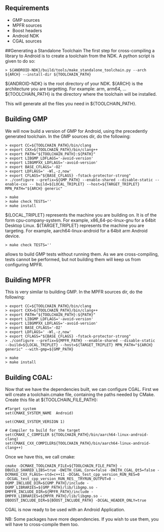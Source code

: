 ## Requirements

- GMP sources
- MPFR sources
- Boost headers
- Android NDK
- CGAL sources

##Generating a Standalone Toolchain
The first step for cross-compiling a library to Android is to create a toolchain from the NDK. 
A python script is given to do so:
``` {.bash}
> ${ANDROID-NDK}/build/tools/make_standalone_toolchain.py --arch ${ARCH} --install-dir ${TOOLCHAIN_PATH}
```
${ANDROID-NDK} is the root directory of your NDK.
${ARCH} is the architecture you are targetting. For example: arm, arm64, ...
${TOOLCHAIN_PATH} is the directory where the toolchain will be installed.


This will generate all the files you need in ${TOOLCHAIN_PATH}.

## Building GMP
We will now build a version of GMP for Android, using the precedently generated toolchain.
In the GMP sources dir, do the following:
``` {.bash}
> export CC=${TOOLCHAIN_PATH}/bin/clang
> export CXX=${TOOLCHAIN_PATH}/bin/clang++
> export PATH="${TOOLCHAIN_PATH}:${PATH}"
> export LIBGMP_LDFLAGS='-avoid-version'
> export LIBGMPXX_LDFLAGS='-avoid-version'
> export BASE_CFLAGS='-O2'
> export LDFLAGS=' -Wl,-z,now'
> export CFLAGS="${BASE_CFLAGS} -fstack-protector-strong"
> ./configure --prefix=${GMP_PATH} --enable-shared --disable-static --enable-cxx -- build=${LOCAL_TRIPLET} --host=${TARGET_TRIPLET} MPN_PATH="${ARCH} generic"

> make
> make check TESTS=''
> make install
```
${LOCAL_TRIPLET} represents the machine you are building on.  It is of the form cpu-company-system. For example, x86_64-pc-linux-gnu for a 64bit Desktop Linux.
${TARGET_TRIPLET} represents the machine you are targeting. For example, aarch64-linux-android for a 64bit arm Android device.

```{.bash}
> make check TESTS=''
```
allows to build GMP tests without running them. As we are cross-compiling, tests cannot be performed, but not building them will keep us from configuring MPFR.

## Building MPFR
This is very similar to building GMP. 
In the MPFR sources dir, do the following:

``` {.bash}
> export CC=${TOOLCHAIN_PATH}/bin/clang
> export CXX=${TOOLCHAIN_PATH}/bin/clang++
> export PATH="${TOOLCHAIN_PATH}:${PATH}"
> export LIBGMP_LDFLAGS='-avoid-version'
> export LIBGMPXX_LDFLAGS='-avoid-version'
> export BASE_CFLAGS='-O2'
> export LDFLAGS=' -Wl,-z,now'
> export CFLAGS="${BASE_CFLAGS} -fstack-protector-strong"
> ./configure --prefix=${MPFR_PATH} --enable-shared --disable-static  --build=${LOCAL_TRIPLET} --host=${TARGET_TRIPLET} MPN_PATH="${ARCH} generic" --with-gmp=${GMP_PATH}

> make
> make install
```

## Building CGAL:
Now that we have the dependencies built, we can configure CGAL.
First we will create a toolchain.cmake file, containing the paths needed by CMake.
Create this file at ${TOOLCHAIN_FILE_PATH}:
```
#Target system
set(CMAKE_SYSTEM_NAME  Android)

set(CMAKE_SYSTEM_VERSION 1)

# Compiler to build for the target
set(CMAKE_C_COMPILER ${TOOLCHAIN_PATH}/bin/aarch64-linux-android-clang)
set(CMAKE_CXX_COMPILER${TOOLCHAIN_PATH}/bin/aarch64-linux-android-clang++)
```

Once we have this, we call cmake:
```{.bash}
cmake -DCMAKE_TOOLCHAIN_FILE=${TOOLCHAIN_FILE_PATH} -DBUILD_SHARED_LIBS=true -DWITH_CGAL_Core=false -DWITH_CGAL_Qt5=false -DCMAKE_CXX_FLAGS=-std=c++11 -DCGAL_test_cpp_version_RUN_RES=0
-DCGAL_test_cpp_version_RUN_RES__TRYRUN_OUTPUT=0 -DGMP_INCLUDE_DIR=${GMP_PATH}/include -DGMP_LIBRARIES=${GMP_PATH}/lib/libgmp.so -DMPFR_INCLUDE_DIR=${MPFR_PATH}/include -DMPFR_LIBRARIES=${MPFR_PATH}/lib/libgmp.so -DBOOST_INCLUDE_DIR=${BOOST_INCLUDE_PATH} -DCGAL_HEADER_ONLY=true
```

CGAL is now ready to be used with an Android Application. 

NB: Some packages have more dependencies. If you wish to use them, you will have to cross-compile them too.
